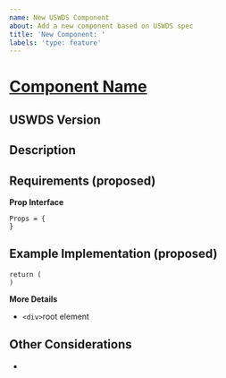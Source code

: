 ```yaml
---
name: New USWDS Component
about: Add a new component based on USWDS spec
title: 'New Component: '
labels: 'type: feature'
---
```


# [Component Name](https://designsystem.digital.gov/components/##)

## USWDS Version

<!-- Please note what USWDS version this component was introduced in. -->

## Description

## Requirements (proposed)

**Prop Interface**

```JSX
Props = {
}
```

## Example Implementation (proposed)

```JSX
return (
)
```

**More Details**

- `<div>`root element

## Other Considerations

-
